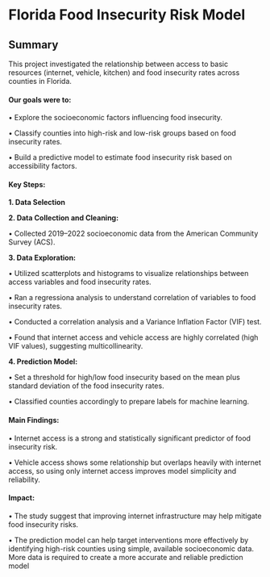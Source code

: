 # Florida Food Insecurity Risk Model


## Summary

This project investigated the relationship between access to basic resources (internet, vehicle, kitchen) and food insecurity rates across counties in Florida.
<br>

#### **Our goals were to:**

• Explore the socioeconomic factors influencing food insecurity.

• Classify counties into high-risk and low-risk groups based on food insecurity rates.

• Build a predictive model to estimate food insecurity risk based on accessibility factors. 
<br>


#### **Key Steps:**

**1. Data Selection**

**2. Data Collection and Cleaning:**

• Collected 2019–2022 socioeconomic data from the American Community Survey (ACS).

**3. Data Exploration:**

• Utilized scatterplots and histograms to visualize relationships between access variables and food insecurity rates.

• Ran a regressiona analysis to understand correlation of variables to food insecurity rates.

• Conducted a correlation analysis and a Variance Inflation Factor (VIF) test.

• Found that internet access and vehicle access are highly correlated (high VIF values), suggesting multicollinearity.

**4. Prediction Model:**

• Set a threshold for high/low food insecurity based on the mean plus standard deviation of the food insecurity rates.

• Classified counties accordingly to prepare labels for machine learning.
<br>


#### **Main Findings:**

• Internet access is a strong and statistically significant predictor of food insecurity risk.

• Vehicle access shows some relationship but overlaps heavily with internet access, so using only internet access improves model simplicity and reliability.

#### **Impact:**

• The study suggest that improving internet infrastructure may help mitigate food insecurity risks.

• The prediction model can help target interventions more effectively by identifying high-risk counties using simple, available socioeconomic data. More data is required to create a more accurate and reliable prediction model
